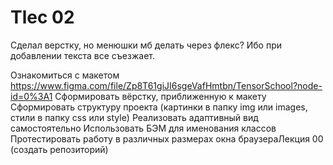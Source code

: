 # Tlec 02
Сделал верстку, но менюшки мб делать через флекс? Ибо при добавлении текста все съезжает. 


Ознакомиться с макетом https://www.figma.com/file/Zp8T61giJI6sgeVafHmtbn/TensorSchool?node-id=0%3A1 
Сформировать вёрстку, приближенную к макету
Сформировать структуру проекта (картинки в папку img или images, стили в папку css или style)
Реализовать адаптивный вид самостоятельно
Использовать БЭМ для именования классов
Протестировать работу в различных размерах окна браузераЛекция 00 (создать репозиторий)
